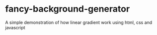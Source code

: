 # fancy-background-generator

A simple demonstration of how linear gradient work using html, css and javascript
